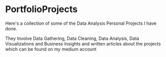 # PortfolioProjects

Here's a collection of some of the Data Analysis Personal Projects I have done.

They Involve Data Gathering, Data Cleaning, Data Analysis, Data Visualizations and Business Insights and written articles about the projects which can be found on my medium account
